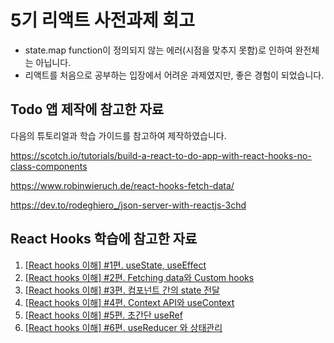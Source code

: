 # 5기 리액트 사전과제 회고
- state.map function이 정의되지 않는 에러(시점을 맞추지 못함)로 인하여 완전체는 아닙니다.
- 리액트를 처음으로 공부하는 입장에서 어려운 과제였지만, 좋은 경험이 되었습니다.

## Todo 앱 제작에 참고한 자료

다음의 튜토리얼과 학습 가이드를 참고하여 제작하였습니다.

https://scotch.io/tutorials/build-a-react-to-do-app-with-react-hooks-no-class-components

https://www.robinwieruch.de/react-hooks-fetch-data/

https://dev.to/rodeghiero_/json-server-with-reactjs-3chd

## React Hooks 학습에 참고한 자료

1. [[React hooks 이해] #1편. useState, useEffect](https://www.youtube.com/watch?v=y52Av3JxNW4)
2. [[React hooks 이해] #2편. Fetching data와 Custom hooks](https://www.youtube.com/watch?v=vKllPC06al0)
3. [[React hooks 이해] #3편. 컴포넌트 간의 state 전달](https://www.youtube.com/watch?v=Kk64DamLyHs)
4. [[React hooks 이해] #4편. Context API와 useContext](https://www.youtube.com/watch?v=NHYC-KIri34)
5. [[React hooks 이해] #5편. 초간단 useRef](https://www.youtube.com/watch?v=UfCxCaqwPEM)
6. [[React hooks 이해] #6편. useReducer 와 상태관리](https://www.youtube.com/watch?v=UU3jjRwjayg)

